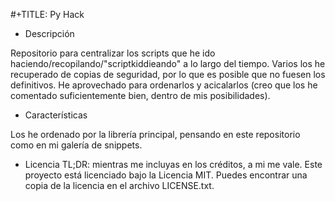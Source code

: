#+TITLE: Py Hack

- Descripción

Repositorio para centralizar los scripts que he ido haciendo/recopilando/"scriptkiddieando" a lo largo del tiempo. Varios los he recuperado de copias de seguridad, por lo que es posible que no fuesen los definitivos. He aprovechado para ordenarlos y acicalarlos (creo que los he comentado suficientemente bien, dentro de mis posibilidades).

- Características

Los he ordenado por la librería principal, pensando en este repositorio como en mi galería de snippets.

- Licencia
  TL;DR: mientras me incluyas en los créditos, a mi me vale.
  Este proyecto está licenciado bajo la Licencia MIT. Puedes encontrar una copia de la licencia en el archivo LICENSE.txt.
